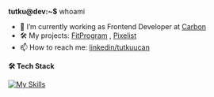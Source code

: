 **tutku@dev:~$** whoami
- 🔭 I’m currently working as Frontend Developer at [Carbon](https://www.carboninteraktif.com)
- 🛠️ My projects: [FitProgram](https://www.github.com/tutkuofnight/fitprogram) , [Pixelist](https://www.github.com/tutkuofnight/pixelist)
- 📫 How to reach me: [linkedin/tutkuucan](https://www.linkedin.com/in/tutkuucan/)

**🛠 Tech Stack**

[![My Skills](https://skillicons.dev/icons?i=js,html,css,go,sass,react,vue,nodejs,express,nuxtjs,mongodb,pug)](https://skillicons.dev)
